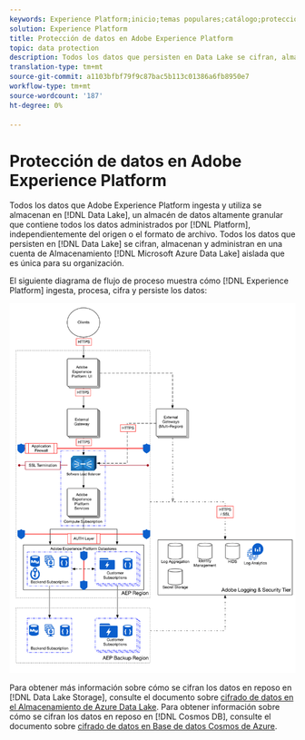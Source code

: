 ```yaml
---
keywords: Experience Platform;inicio;temas populares;catálogo;protección de datos;lago de datos de cifrado
solution: Experience Platform
title: Protección de datos en Adobe Experience Platform
topic: data protection
description: Todos los datos que persisten en Data Lake se cifran, almacenan y administran en una cuenta de Almacenamiento aislada de Microsoft Azure Data Lake que sea única para su organización. El siguiente diagrama de flujo de proceso ilustra cómo el Experience Platform ingesta, procesa, cifra y persiste los datos.
translation-type: tm+mt
source-git-commit: a1103bfbf79f9c87bac5b113c01386a6fb8950e7
workflow-type: tm+mt
source-wordcount: '187'
ht-degree: 0%

---
```



# Protección de datos en Adobe Experience Platform

Todos los datos que Adobe Experience Platform ingesta y utiliza se almacenan en [!DNL Data Lake], un almacén de datos altamente granular que contiene todos los datos administrados por [!DNL Platform], independientemente del origen o el formato de archivo. Todos los datos que persisten en [!DNL Data Lake] se cifran, almacenan y administran en una cuenta de Almacenamiento [!DNL Microsoft Azure Data Lake] aislada que es única para su organización.

El siguiente diagrama de flujo de proceso muestra cómo [!DNL Experience Platform] ingesta, procesa, cifra y persiste los datos:

![](images/data-protection/flow.png)

Para obtener más información sobre cómo se cifran los datos en reposo en [!DNL Data Lake Storage], consulte el documento sobre [cifrado de datos en el Almacenamiento de Azure Data Lake](https://docs.microsoft.com/en-us/azure/data-lake-store/data-lake-store-encryption). Para obtener información sobre cómo se cifran los datos en reposo en [!DNL Cosmos DB], consulte el documento sobre [cifrado de datos en Base de datos Cosmos de Azure](https://docs.microsoft.com/en-us/azure/cosmos-db/database-encryption-at-rest).